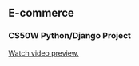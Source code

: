 ## E-commerce
### CS50W Python/Django Project

[Watch video preview.](https://www.youtube.com/watch?v=BSacjX6BPUk)
